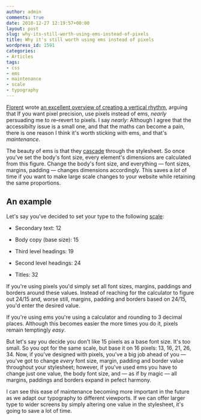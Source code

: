 ```yaml
---
author: admin
comments: true
date: 2010-12-27 12:19:57+00:00
layout: post
slug: why-its-still-worth-using-ems-instead-of-pixels
title: Why it's still worth using ems instead of pixels
wordpress_id: 1591
categories:
- Articles
tags:
- css
- ems
- maintenance
- scale
- typography
---
```


[Florent](http://twitter.com/fvsch) wrote [an excellent overview of creating a vertical rhythm](http://covertprestige.net/2010/verticalrhythm/), arguing that If you want pixel precision, use pixels instead of ems, _nearly_ persuading me to re–revert to pixels. I say _nearly_: Although I agree that the accessibilty issue is a small one, and that the maths can become a pain, there is one reason I think it's worth sticking with ems, and that's _maintenance_.

The beauty of ems is that they [cascade](http://reference.sitepoint.com/css/cascade) through the stylesheet. So once you've set the body's font size, every element's dimensions are calculated from this figure. Change the body's font size, and everything — font sizes, margins, padding — changes dimensions accordingly. This saves a _lot_ of time if you want to make large scale changes to your website while retaining the same proportions.


## An example


Let's say you've decided to set your type to the following [scale](http://webtypography.net/Harmony_and_Counterpoint/Size/3.1.1/):



	
  * Secondary text: 12

	
  * Body copy (base size): 15

	
  * Third level headings: 19

	
  * Second level headings: 24

	
  * Titles: 32


If you're using pixels you'd simply set all font sizes, margins, paddings and borders around these values. Instead of reaching for the calculator to figure out 24/15 and, worse still, margins, padding and borders based on 24/15, you'd enter the desired value.

If you're using ems you're using a calculator and rounding to 3 decimal places. Although this becomes easier the more times you do it, pixels remain temptingly _easy_.

But let's say you decide you don't like 15 pixels as a base font size. It's too small. So you opt for the same scale, but base it on 16 pixels: 13, 16, 21, 26, 34. Now, if you've designed with pixels, you've a big job ahead of you — you've got to change _every_ font size, margin, padding and border value throughout your stylesheet; however, if you've used ems you have to change just one value, the body font size, and — as if by magic — all margins, paddings and borders expand in pefect harmony.

I can see this ease of maintenance becoming more important in the future as we adapt our typography to different viewports. If we can offer larger type to wider screens by simply altering one value in the stylesheet, it's going to save a lot of time.
